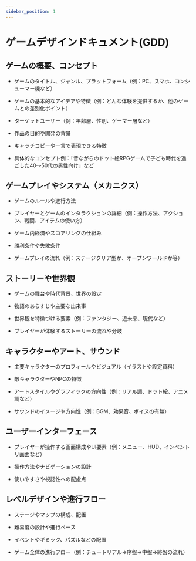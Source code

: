 ```yaml
---
sidebar_position: 1
---
```


# ゲームデザインドキュメント(GDD)


## ゲームの概要、コンセプト
 
- ゲームのタイトル、ジャンル、プラットフォーム（例：PC、スマホ、コンシューマー機など）

- ゲームの基本的なアイデアや特徴（例：どんな体験を提供するか、他のゲームとの差別化ポイント）

- ターゲットユーザー（例：年齢層、性別、ゲーマー層など）

- 作品の目的や開発の背景

- キャッチコピーや一言で表現できる特徴

- 具体的なコンセプト例：「昔ながらのドット絵RPGゲームで子ども時代を過ごした40～50代の男性向け」など

## ゲームプレイやシステム（メカニクス）

- ゲームのルールや進行方法

- プレイヤーとゲームのインタラクションの詳細（例：操作方法、アクション、戦闘、アイテムの使い方）

- ゲーム内経済やスコアリングの仕組み

- 勝利条件や失敗条件

- ゲームプレイの流れ（例：ステージクリア型か、オープンワールドか等）

## ストーリーや世界観

- ゲームの舞台や時代背景、世界の設定

- 物語のあらすじや主要な出来事

- 世界観を特徴づける要素（例：ファンタジー、近未来、現代など）

- プレイヤーが体験するストーリーの流れや分岐

## キャラクターやアート、サウンド

- 主要キャラクターのプロフィールやビジュアル（イラストや設定資料）

- 敵キャラクターやNPCの特徴

- アートスタイルやグラフィックの方向性（例：リアル調、ドット絵、アニメ調など）

- サウンドのイメージや方向性（例：BGM、効果音、ボイスの有無）

## ユーザーインターフェース

- プレイヤーが操作する画面構成やUI要素（例：メニュー、HUD、インベントリ画面など）

- 操作方法やナビゲーションの設計

- 使いやすさや視認性への配慮点

## レベルデザインや進行フロー

- ステージやマップの構成、配置

- 難易度の設計や進行ペース

- イベントやギミック、パズルなどの配置

- ゲーム全体の進行フロー（例：チュートリアル→序盤→中盤→終盤の流れ）